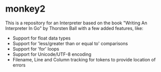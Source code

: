 # monkey2
This is a repository for an Interpreter based on the book "Writing An Interpreter In Go" by Thorsten Ball with a few added features, like:

- Support for float data types
- Support for 'less/greater than or equal to' comparisons
- Support for 'for' loops
- Support for Unicode/UTF-8 encoding
- Filename, Line and Column tracking for tokens to provide location of errors
